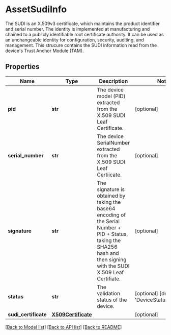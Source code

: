 # AssetSudiInfo

The SUDI is an X.509v3 certificate, which maintains the product identifier and serial number. The identity is implemented at manufacturing and chained to a publicly identifiable root certificate authority. It can be used as an unchangeable identity for configuration, security, auditing, and management. This strucure contains the SUDI information read from the device's Trust Anchor Module (TAM). 
## Properties
Name | Type | Description | Notes
------------ | ------------- | ------------- | -------------
**pid** | **str** | The device model (PID) extracted from the X.509 SUDI Leaf Certificate.   | [optional] 
**serial_number** | **str** | The device SerialNumber extracted from the X.509 SUDI Leaf Certiicate.   | [optional] 
**signature** | **str** | The signature is obtained by taking the base64 encoding of the Serial Number + PID + Status, taking the SHA256 hash and then signing with the SUDI X.509 Leaf Certifiate.   | [optional] 
**status** | **str** | The validation status of the device.   | [optional] [default to 'DeviceStatusUnknown']
**sudi_certificate** | [**X509Certificate**](X509Certificate.md) |  | [optional] 

[[Back to Model list]](../README.md#documentation-for-models) [[Back to API list]](../README.md#documentation-for-api-endpoints) [[Back to README]](../README.md)


